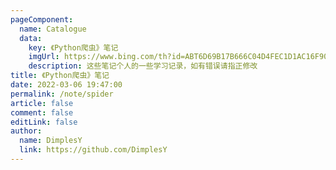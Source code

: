 ```yaml
---
pageComponent: 
  name: Catalogue
  data: 
    key: 《Python爬虫》笔记
    imgUrl: https://www.bing.com/th?id=ABT6D69B17B666C04D4FEC1D1AC16F909CA1635B3A3EF9239F11DE11253AFE07F33&w=110&h=110
    description: 这些笔记个人的一些学习记录，如有错误请指正修改
title: 《Python爬虫》笔记
date: 2022-03-06 19:47:00
permalink: /note/spider
article: false
comment: false
editLink: false
author: 
  name: DimplesY
  link: https://github.com/DimplesY
---
```


